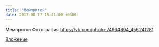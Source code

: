```yaml
---
title: "Мемпритон"
date: 2017-08-17 15:41:00 +0300
---
```


Мемпритон
Фотография
https://vk.com/photo-74964604_456241281

[Вложение](https://vk.com/photo-74964604_456241281)
